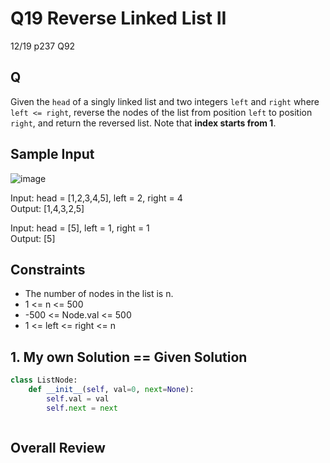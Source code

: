 # Q19 Reverse Linked List II

12/19 p237 Q92

## Q

Given the `head` of a singly linked list and two integers `left` and `right` where `left <= right`, reverse the nodes of the list from position `left` to position `right`, and return the reversed list. Note that __index starts from 1__.

## Sample Input

![image](https://user-images.githubusercontent.com/68508521/146665542-40c2766e-5b3e-4b0d-8325-582c83bbf55a.png)  

Input: head = [1,2,3,4,5], left = 2, right = 4  
Output: [1,4,3,2,5]

Input: head = [5], left = 1, right = 1  
Output: [5]

## Constraints
- The number of nodes in the list is n.
- 1 <= n <= 500
- -500 <= Node.val <= 500
- 1 <= left <= right <= n


## 1. My own Solution == Given Solution

```py
class ListNode:
    def __init__(self, val=0, next=None):
        self.val = val
        self.next = next


```
```py

```


## Overall Review


